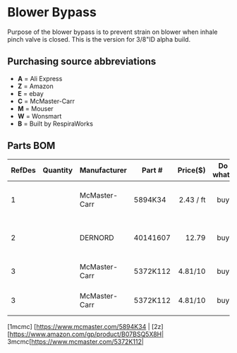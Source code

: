 # Blower Bypass

Purpose of the blower bypass is to prevent strain on blower when inhale pinch valve is closed. This is the version for 3/8"ID alpha build.

## Purchasing source abbreviations

* **A** = Ali Express
* **Z** = Amazon
* **E** = ebay
* **C** = McMaster-Carr
* **M** = Mouser
* **W** = Wonsmart
* **B** = Built by RespiraWorks

## Parts BOM

| RefDes | Quantity | Manufacturer  | Part #              | Price($)     | Do what?  | Sources         | Notes |
| ------ |---------:| ------------- | ------------------- | ------------:|:---------:|-----------------| ----- |
| 1      |          | McMaster-Carr | 5894K34           | 2.43 / ft   | buy       | [C][1mcmc]      | Continuous-Flex Soft Tygon PVC Tubing |
| 2      |          | DERNORD | 40141607           | 12.79   | buy       | [C][1mcmc]      | Ball valve, as adjustable orifice |
| 3      |          | McMaster-Carr | 5372K112           | 4.81/10   | buy       | [C][3mcmc]      | To connect ball valve to tubing |
| 3      |          | McMaster-Carr | 5372K112           | 4.81/10   | buy       | [C][3mcmc]      | To connect ball valve to tubing |


[1mcmc]   [https://www.mcmaster.com/5894K34 |
[2z]   [https://www.amazon.com/gp/product/B07BSQ5X8H|
3mcmc[https://www.mcmaster.com/5372K112|
